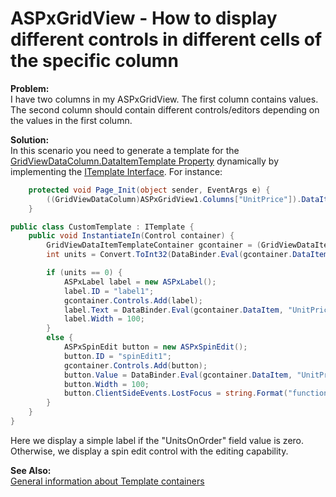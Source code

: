 # ASPxGridView - How to display different controls in different cells of the specific column


<p><strong>Problem:</strong><br />
I have two columns in my ASPxGridView. The first column contains values. The second column should contain different controls/editors depending on the values in the first column.</p><p><strong>Solution:</strong><br />
In this scenario you need to generate a template for the <a href="http://documentation.devexpress.com/#AspNet/DevExpressWebASPxGridViewGridViewDataColumn_DataItemTemplatetopic"><u>GridViewDataColumn.DataItemTemplate Property</u></a> dynamically by implementing the <a href="http://msdn.microsoft.com/en-us/library/system.web.ui.itemplate.aspx"><u>ITemplate Interface</u></a>. For instance:<br />
</p>

```cs
    protected void Page_Init(object sender, EventArgs e) {
        ((GridViewDataColumn)ASPxGridView1.Columns["UnitPrice"]).DataItemTemplate = new CustomTemplate();
    }

```



```cs
public class CustomTemplate : ITemplate {
    public void InstantiateIn(Control container) {
        GridViewDataItemTemplateContainer gcontainer = (GridViewDataItemTemplateContainer)container;
        int units = Convert.ToInt32(DataBinder.Eval(gcontainer.DataItem, "UnitsOnOrder"));

        if (units == 0) {
            ASPxLabel label = new ASPxLabel();
            label.ID = "label1";
            gcontainer.Controls.Add(label);
            label.Text = DataBinder.Eval(gcontainer.DataItem, "UnitPrice").ToString();
            label.Width = 100;
        }
        else {
            ASPxSpinEdit button = new ASPxSpinEdit();
            button.ID = "spinEdit1";
            gcontainer.Controls.Add(button);
            button.Value = DataBinder.Eval(gcontainer.DataItem, "UnitPrice").ToString();
            button.Width = 100;
            button.ClientSideEvents.LostFocus = string.Format("function(s, e) {{ grid.PerformCallback('{0}|' + s.GetValue()); }}", gcontainer.KeyValue);
        }
    }
}

```

<p>Here we display a simple label if the "UnitsOnOrder" field value is zero. Otherwise, we display a spin edit control with the editing capability.</p><p><strong>See Also:</strong><br />
<a href="https://www.devexpress.com/Support/Center/p/KA18834">General information about Template containers</a></p>

<br/>


